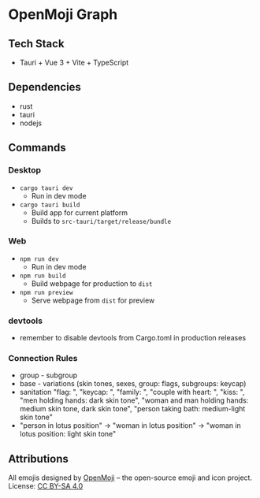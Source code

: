 # OpenMoji Graph

## Tech Stack
- Tauri + Vue 3 + Vite + TypeScript

## Dependencies

- rust
- tauri
- nodejs


## Commands

### Desktop
- `cargo tauri dev`
    - Run in dev mode
- `cargo tauri build`
    - Build app for current platform
    - Builds to `src-tauri/target/release/bundle`

### Web

- `npm run dev`
    - Run in dev mode
- `npm run build` 
    - Build webpage for production to `dist`
- `npm run preview`
    - Serve webpage from `dist` for preview

### devtools

- remember to disable devtools from Cargo.toml in production releases


### Connection Rules

- group - subgroup
- base - variations (skin tones, sexes, group: flags, subgroups: keycap)
- sanitation "flag: ", "keycap: ", "family: ", "couple with heart: ", "kiss: ", "men holding hands: dark skin tone", "woman and man holding hands: medium skin tone, dark skin tone", "person taking bath: medium-light skin tone"
- "person in lotus position" -> "woman in lotus position" -> "woman in lotus position: light skin tone"

## Attributions

All emojis designed by [OpenMoji](https://openmoji.org/) – the open-source emoji and icon project. License: [CC BY-SA 4.0](https://creativecommons.org/licenses/by-sa/4.0/#)